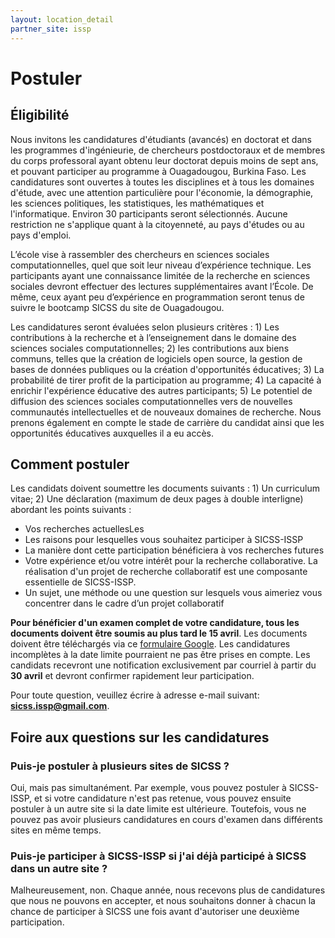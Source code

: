 ```yaml
---
layout: location_detail
partner_site: issp
---
```


[//]: # (Update the following info to match your location!)

# Postuler


## Éligibilité


Nous invitons les candidatures d'étudiants (avancés) en doctorat et dans les programmes d'ingénieurie, de chercheurs postdoctoraux et de membres du corps professoral ayant obtenu leur doctorat depuis moins de sept ans, et pouvant participer au programme à Ouagadougou, Burkina Faso. Les candidatures sont ouvertes à toutes les disciplines et à tous les domaines d'étude, avec une attention particulière pour l'économie, la démographie, les sciences politiques, les statistiques, les mathématiques et l'informatique. Environ 30 participants seront sélectionnés. Aucune restriction ne s'applique quant à la citoyenneté, au pays d'études ou au pays d'emploi.

L’école vise à rassembler des chercheurs en sciences sociales computationnelles, quel que soit leur niveau d’expérience technique. Les participants ayant une connaissance limitée de la recherche en sciences sociales devront effectuer des lectures supplémentaires avant l’École. De même, ceux ayant peu d’expérience en programmation seront tenus de suivre le bootcamp SICSS du site de Ouagadougou.

Les candidatures seront évaluées selon plusieurs critères : 1) Les contributions à la recherche et à l’enseignement dans le domaine des sciences sociales computationnelles; 2) les contributions aux biens communs, telles que la création de logiciels open source, la gestion de bases de données publiques ou la création d'opportunités éducatives; 3) La probabilité de tirer profit de la participation au programme; 4) La capacité à enrichir l'expérience éducative des autres participants; 5) Le potentiel de diffusion des sciences sociales computationnelles vers de nouvelles communautés intellectuelles et de nouveaux domaines de recherche. Nous prenons également en compte le stade de carrière du candidat ainsi que les opportunités éducatives auxquelles il a eu accès.

## Comment postuler

Les candidats doivent soumettre les documents suivants : 1) Un curriculum vitae; 2) Une déclaration (maximum de deux pages à double interligne) abordant les points suivants :

- Vos recherches actuellesLes
- Les raisons pour lesquelles vous souhaitez participer à SICSS-ISSP
- La manière dont cette participation bénéficiera à vos recherches futures
- Votre expérience et/ou votre intérêt pour la recherche collaborative. La réalisation d'un projet de recherche collaboratif est une composante essentielle de SICSS-ISSP.
- Un sujet, une méthode ou une question sur lesquels vous aimeriez vous concentrer dans le cadre d’un projet collaboratif

**Pour bénéficier d'un examen complet de votre candidature, tous les documents doivent être soumis au plus tard le 15 avril**. Les documents doivent être téléchargés via ce [formulaire Google](https://forms.gle/yUWMLw57SAoQXmu69). Les candidatures incomplètes à la date limite pourraient ne pas être prises en compte. Les candidats recevront une notification exclusivement par courriel à partir du **30 avril** et devront confirmer rapidement leur participation.

Pour toute question, veuillez écrire à adresse e-mail suivant: **[sicss.issp@gmail.com](sicss.issp@gmail.com)**.

## Foire aux questions sur les candidatures

### Puis-je postuler à plusieurs sites de SICSS ?

Oui, mais pas simultanément. Par exemple, vous pouvez postuler à SICSS-ISSP, et si votre candidature n'est pas retenue, vous pouvez ensuite postuler à un autre site si la date limite est ultérieure. Toutefois, vous ne pouvez pas avoir plusieurs candidatures en cours d'examen dans différents sites en même temps.

### Puis-je participer à SICSS-ISSP si j'ai déjà participé à SICSS dans un autre site ?

Malheureusement, non. Chaque année, nous recevons plus de candidatures que nous ne pouvons en accepter, et nous souhaitons donner à chacun la chance de participer à SICSS une fois avant d'autoriser une deuxième participation.
